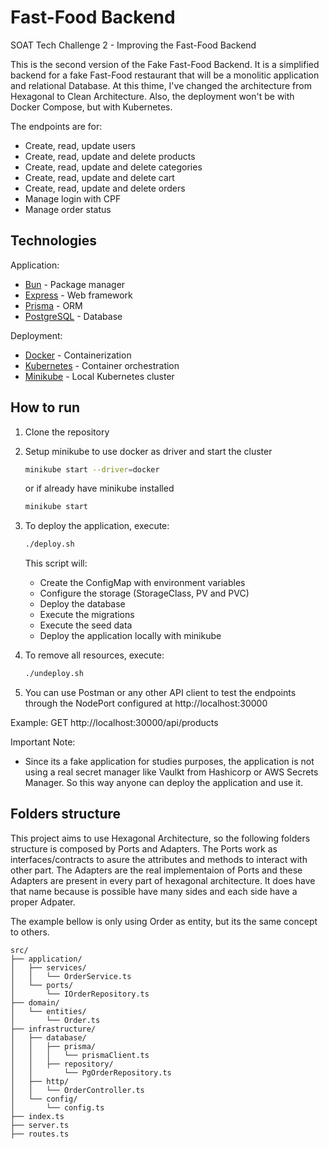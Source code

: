# Fast-Food Backend
SOAT Tech Challenge 2 - Improving the Fast-Food Backend

This is the second version of the Fake Fast-Food Backend. It is a simplified backend for a fake Fast-Food restaurant that will be a monolitic application and relational Database.
At this thime, I've changed the architecture from Hexagonal to Clean Architecture. Also, the deployment won't be with Docker Compose, but with Kubernetes.

The endpoints are for:

- Create, read, update users
- Create, read, update and delete products
- Create, read, update and delete categories
- Create, read, update and delete cart
- Create, read, update and delete orders
- Manage login with CPF
- Manage order status


## Technologies
Application:
- [Bun](https://bun.sh/) - Package manager
- [Express](https://expressjs.com/) - Web framework
- [Prisma](https://www.prisma.io/) - ORM
- [PostgreSQL](https://www.postgresql.org/) - Database


Deployment:
- [Docker](https://www.docker.com/) - Containerization
- [Kubernetes](https://kubernetes.io/) - Container orchestration
- [Minikube](https://minikube.sigs.k8s.io/docs/) - Local Kubernetes cluster


## How to run
1. Clone the repository
2. Setup minikube to use docker as driver and start the cluster
   ```bash
   minikube start --driver=docker
   ```
   or if already have minikube installed

   ```bash
   minikube start
   ```
3. To deploy the application, execute:
   ```bash
   ./deploy.sh
   ```
   This script will:
   - Create the ConfigMap with environment variables
   - Configure the storage (StorageClass, PV and PVC)
   - Deploy the database
   - Execute the migrations
   - Execute the seed data
   - Deploy the application locally with minikube

3. To remove all resources, execute:
   ```bash
   ./undeploy.sh
   ```
   
4. You can use Postman or any other API client to test the endpoints through the NodePort configured at http://localhost:30000
 
 Example: GET http://localhost:30000/api/products


Important Note:
- Since its a fake application for studies purposes, the application is not using a real secret manager like Vaulkt from Hashicorp or AWS Secrets Manager. So this way anyone can deploy the application and use it.


## Folders structure
This project aims to use Hexagonal Architecture, so the following folders structure is composed by Ports and Adapters. The Ports work as interfaces/contracts to asure the attributes and methods to interact with other part. The Adapters are the real implementaion of Ports and these Adapters are present in every part of hexagonal architecture.
It does have that name because is possible have many sides and each side have a proper Adpater.

The example bellow is only using Order as entity, but its the same concept to others.
```
src/
├── application/
│   ├── services/
│   │   └── OrderService.ts
│   └── ports/
│       └── IOrderRepository.ts
├── domain/
│   └── entities/
│       └── Order.ts
├── infrastructure/
│   ├── database/
│   │   ├── prisma/
│   │   │   └── prismaClient.ts
│   │   ├── repository/
│   │       └── PgOrderRepository.ts
│   ├── http/
│   │   └── OrderController.ts
│   └── config/
│       └── config.ts
├── index.ts
├── server.ts
├── routes.ts
```

